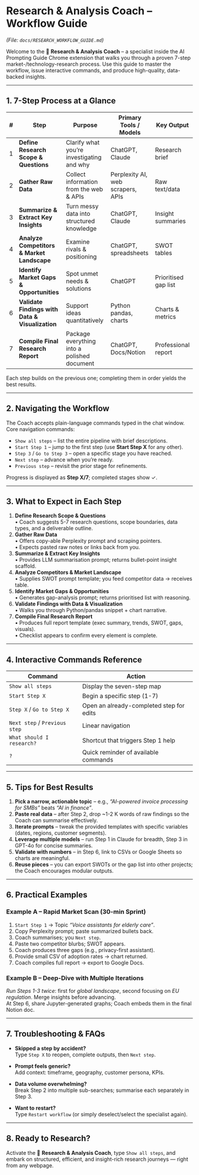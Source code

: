 # Research & Analysis Coach – Workflow Guide  
*(File: `docs/RESEARCH_WORKFLOW_GUIDE.md`)*  

Welcome to the 🔬 **Research & Analysis Coach** – a specialist inside the AI Prompting Guide Chrome extension that walks you through a proven 7-step market-/technology-research process. Use this guide to master the workflow, issue interactive commands, and produce high-quality, data-backed insights.

---

## 1. 7-Step Process at a Glance

| # | Step | Purpose | Primary Tools / Models | Key Output |
|---|------|---------|------------------------|------------|
| 1 | **Define Research Scope & Questions** | Clarify what you’re investigating and why | ChatGPT, Claude | Research brief |
| 2 | **Gather Raw Data** | Collect information from the web & APIs | Perplexity AI, web scrapers, APIs | Raw text/data |
| 3 | **Summarize & Extract Key Insights** | Turn messy data into structured knowledge | ChatGPT, Claude | Insight summaries |
| 4 | **Analyze Competitors & Market Landscape** | Examine rivals & positioning | ChatGPT, spreadsheets | SWOT tables |
| 5 | **Identify Market Gaps & Opportunities** | Spot unmet needs & solutions | ChatGPT | Prioritised gap list |
| 6 | **Validate Findings with Data & Visualization** | Support ideas quantitatively | Python pandas, charts | Charts & metrics |
| 7 | **Compile Final Research Report** | Package everything into a polished document | ChatGPT, Docs/Notion | Professional report |

Each step builds on the previous one; completing them in order yields the best results.

---

## 2. Navigating the Workflow

The Coach accepts plain-language commands typed in the chat window. Core navigation commands:

* `Show all steps` – list the entire pipeline with brief descriptions.  
* `Start Step 1` – jump to the first step (use **Start Step X** for any other).  
* `Step 3` / `Go to Step 3` – open a specific stage you have reached.  
* `Next step` – advance when you’re ready.  
* `Previous step` – revisit the prior stage for refinements.

Progress is displayed as **Step X/7**; completed stages show ✓.

---

## 3. What to Expect in Each Step

1. **Define Research Scope & Questions**  
   • Coach suggests 5-7 research questions, scope boundaries, data types, and a deliverable outline.  
2. **Gather Raw Data**  
   • Offers copy-able Perplexity prompt and scraping pointers.  
   • Expects pasted raw notes or links back from you.  
3. **Summarize & Extract Key Insights**  
   • Provides LLM summarisation prompt; returns bullet-point insight scaffold.  
4. **Analyze Competitors & Market Landscape**  
   • Supplies SWOT prompt template; you feed competitor data → receives table.  
5. **Identify Market Gaps & Opportunities**  
   • Generates gap-analysis prompt; returns prioritised list with reasoning.  
6. **Validate Findings with Data & Visualization**  
   • Walks you through Python/pandas snippet + chart narrative.  
7. **Compile Final Research Report**  
   • Produces full report template (exec summary, trends, SWOT, gaps, visuals).  
   • Checklist appears to confirm every element is complete.

---

## 4. Interactive Commands Reference

| Command | Action |
|---------|--------|
| `Show all steps` | Display the seven-step map |
| `Start Step X` | Begin a specific step (1-7) |
| `Step X` / `Go to Step X` | Open an already-completed step for edits |
| `Next step` / `Previous step` | Linear navigation |
| `What should I research?` | Shortcut that triggers Step 1 help |
| `?` | Quick reminder of available commands |

---

## 5. Tips for Best Results

1. **Pick a narrow, actionable topic** – e.g., *“AI-powered invoice processing for SMBs”* beats *“AI in finance”*.  
2. **Paste real data** – after Step 2, drop ~1-2 K words of raw findings so the Coach can summarise effectively.  
3. **Iterate prompts** – tweak the provided templates with specific variables (dates, regions, customer segments).  
4. **Leverage multiple models** – run Step 1 in Claude for breadth, Step 3 in GPT-4o for concise summaries.  
5. **Validate with numbers** – in Step 6, link to CSVs or Google Sheets so charts are meaningful.  
6. **Reuse pieces** – you can export SWOTs or the gap list into other projects; the Coach encourages modular outputs.  

---

## 6. Practical Examples

### Example A – Rapid Market Scan (30-min Sprint)
1. `Start Step 1` → Topic *“Voice assistants for elderly care”*.  
2. Copy Perplexity prompt; paste summarized bullets back.  
3. Coach summarises; you `Next step`.  
4. Paste two competitor blurbs; SWOT appears.  
5. Coach produces three gaps (e.g., privacy-first assistant).  
6. Provide small CSV of adoption rates → chart returned.  
7. Coach compiles full report → export to Google Docs.  

### Example B – Deep-Dive with Multiple Iterations
*Run Steps 1-3 twice*: first for *global landscape*, second focusing on *EU regulation*. Merge insights before advancing.  
At Step 6, share Jupyter-generated graphs; Coach embeds them in the final Notion doc.

---

## 7. Troubleshooting & FAQs

* **Skipped a step by accident?**  
  Type `Step X` to reopen, complete outputs, then `Next step`.

* **Prompt feels generic?**  
  Add context: timeframe, geography, customer persona, KPIs.

* **Data volume overwhelming?**  
  Break Step 2 into multiple sub-searches; summarise each separately in Step 3.

* **Want to restart?**  
  Type `Restart workflow` (or simply deselect/select the specialist again).

---

## 8. Ready to Research?

Activate the 🔬 **Research & Analysis Coach**, type `Show all steps`, and embark on structured, efficient, and insight-rich research journeys — right from any webpage.
